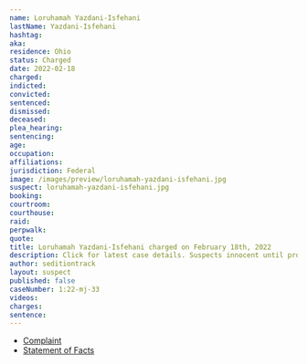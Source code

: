 ```yaml
---
name: Loruhamah Yazdani-Isfehani
lastName: Yazdani-Isfehani
hashtag:
aka:
residence: Ohio
status: Charged
date: 2022-02-18
charged:
indicted:
convicted:
sentenced:
dismissed:
deceased:
plea_hearing:
sentencing:
age:
occupation:
affiliations:
jurisdiction: Federal
image: /images/preview/loruhamah-yazdani-isfehani.jpg
suspect: loruhamah-yazdani-isfehani.jpg
booking:
courtroom:
courthouse:
raid:
perpwalk:
quote:
title: Loruhamah Yazdani-Isfehani charged on February 18th, 2022
description: Click for latest case details. Suspects innocent until proven guilty.
author: seditiontrack
layout: suspect
published: false
caseNumber: 1:22-mj-33
videos:
charges:
sentence:
---
```

- [Complaint](https://www.justice.gov/usao-dc/case-multi-defendant/file/1477226/download)
- [Statement of Facts](https://www.justice.gov/usao-dc/case-multi-defendant/file/1477231/download)
